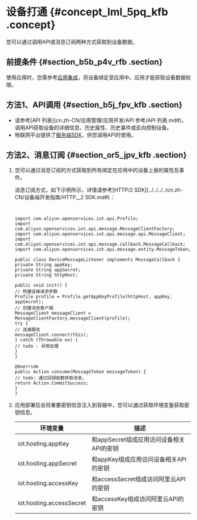 # 设备打通 {#concept_lml_5pq_kfb .concept}

您可以通过调用API或消息订阅两种方式获取到设备数据。

## 前提条件 {#section_b5b_p4v_rfb .section}

使用应用时，您需参考[应用集成](cn.zh-CN/应用管理/应用集成.md#)，将设备绑定至应用中。应用才能获取设备数据权限。

## 方法1、API调用 {#section_b5j_fpv_kfb .section}

-   请参考[API 列表](cn.zh-CN/应用管理/应用开发/API 参考/API 列表.md#)，调用API获取设备的详细信息、历史属性、历史事件或反向控制设备。
-   物联网平台提供了[服务端SDK](cn.zh-CN/应用管理/应用开发/服务端SDK.md#)，供您调用API时使用。

## 方法2、消息订阅 {#section_or5_jpv_kfb .section}

1.  您可以通过消息订阅的方式获取到所有绑定在应用中的设备上报的属性及事件。

    消息订阅方式，如下示例所示，详情请参考[HTTP/2 SDK](../../../../cn.zh-CN/设备端开发指南/HTTP__2 SDK.md#)：

    ```
    
    
    import com.aliyun.openservices.iot.api.Profile;
    import com.aliyun.openservices.iot.api.message.MessageClientFactory;
    import com.aliyun.openservices.iot.api.message.api.MessageClient;
    import com.aliyun.openservices.iot.api.message.callback.MessageCallback;
    import com.aliyun.openservices.iot.api.message.entity.MessageToken;
    
    public class DeviceMessageListener implements MessageCallback {
    private String appKey;
    private String appSecret;
    private String httpHost;
    
    public void init() {
    // 构建连接请求参数
    Profile profile = Profile.getAppKeyProfile(httpHost, appKey, appSecret);
    // 创建消息客户端
    MessageClient messageClient = MessageClientFactory.messageClient(profile);
    try {
    // 连接服务
    messageClient.connect(this);
    } catch (Throwable ex) {
    // todo : 异常处理
    }
    }
    
    @Override
    public Action consume(MessageToken messageToken) {
    // todo: 通过回调函数获取消息，
    return Action.CommitSuccess;
    }
    }
    
    ```

2.  应用部署后会将重要密钥信息注入到容器中，您可以通过获取环境变量获取密钥信息。

    |环境变量|描述|
    |----|--|
    |iot.hosting.appKey|和appSecret组成应用访问设备相关API的密钥|
    |iot.hosting.appSecret|和appKey组成应用访问设备相关API的密钥|
    |iot.hosting.accessKey|和accessSecret组成访问阿里云API的密钥|
    |iot.hosting.accessSecret|和accessKey组成访问阿里云API的密钥|


